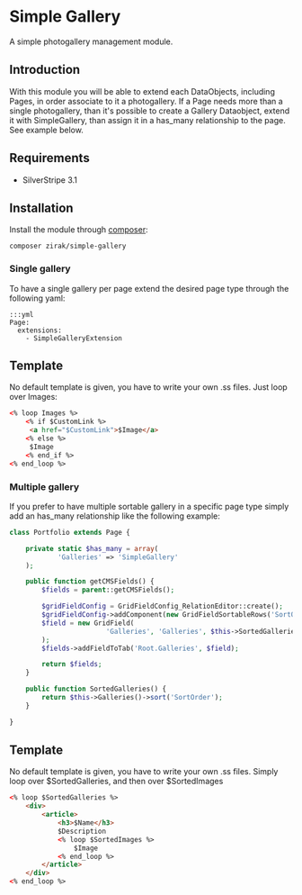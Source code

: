 # Simple Gallery

A simple photogallery management module.

## Introduction

With this module you will be able to extend each DataObjects, including Pages, in order associate to it a photogallery. If a Page needs more
than a single photogallery, than it's possible to create a Gallery Dataobject, extend it with SimpleGallery, than assign it in a has_many relationship
to the page. See example below.

## Requirements

 * SilverStripe 3.1

## Installation

Install the module through [composer](http://getcomposer.org):

	composer zirak/simple-gallery

### Single gallery

To have a single gallery per page extend the desired page type through the following yaml:

	:::yml
	Page:
	  extensions:
	    - SimpleGalleryExtension

## Template

No default template is given, you have to write your own .ss files. Just loop over Images:

```HTML
<% loop Images %>
	<% if $CustomLink %>
	 <a href="$CustomLink">$Image</a>
	<% else %>
	 $Image
	<% end_if %>
<% end_loop %>
```

### Multiple gallery

If you prefer to have multiple sortable gallery in a specific page type simply add an has_many relationship
like the following example:

```php
class Portfolio extends Page {

	private static $has_many = array(
			'Galleries' => 'SimpleGallery'
	);

	public function getCMSFields() {
		$fields = parent::getCMSFields();

		$gridFieldConfig = GridFieldConfig_RelationEditor::create();
		$gridFieldConfig->addComponent(new GridFieldSortableRows('SortOrder'));
		$field = new GridField(
						'Galleries', 'Galleries', $this->SortedGalleries(), $gridFieldConfig
		);
		$fields->addFieldToTab('Root.Galleries', $field);

		return $fields;
	}

	public function SortedGalleries() {
		return $this->Galleries()->sort('SortOrder');
	}

}
```

## Template

No default template is given, you have to write your own .ss files. Simply loop over $SortedGalleries, and then over $SortedImages

```HTML
<% loop $SortedGalleries %>
	<div>
		<article>
			<h3>$Name</h3>
			$Description
			<% loop $SortedImages %>
				$Image
			<% end_loop %>
		</article>
	</div>
<% end_loop %>
```